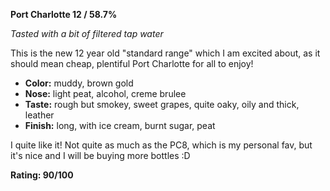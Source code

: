 **Port Charlotte 12 / 58.7%**

*Tasted with a bit of filtered tap water*

This is the new 12 year old "standard range" which I am excited about, as it should mean cheap, plentiful Port Charlotte for all to enjoy!

* **Color:** muddy, brown gold
* **Nose:** light peat, alcohol, creme brulee
* **Taste:** rough but smokey, sweet grapes, quite oaky, oily and thick, leather
* **Finish:** long, with ice cream, burnt sugar, peat

I quite like it!  Not quite as much as the PC8, which is my personal fav, but it's nice and I will be buying more bottles :D

**Rating: 90/100**